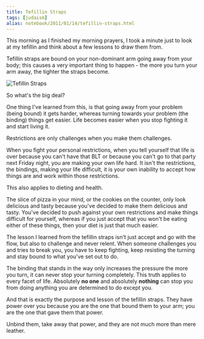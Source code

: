 ```yaml
---
title: Tefillin Straps
tags: [judaism]
alias: notebook/2011/01/14/tefillin-straps.html
---
```


This morning as I finished my morning prayers, I took a minute just to look at my tefillin and think about a few lessons to draw them from.

Tefillin straps are bound on your non-dominant arm going away from your body; this causes a very important thing to happen - the more you turn your arm away, the tighter the straps become.

![Tefillin Straps](http://farm6.staticflickr.com/5206/5349179036_ba01dc79e4_z.jpg)

So what's the big deal?

One thing I've learned from this, is that going away from your problem (being bound) it gets harder, whereas turning towards your problem (the binding) things get easier. Life becomes easier when you stop fighting it and start living it.

Restrictions are only challenges when you make them challenges.

When you fight your personal restrictions, when you tell yourself that life is over because you can't have that BLT or because you can't go to that party next Friday night, you are making your own life hard. It isn't the restrictions, the bindings, making your life difficult, it is your own inability to accept how things are and work within those restrictions.

This also applies to dieting and health.

The slice of pizza in your mind, or the cookies on the counter, only look delicious and tasty because you've decided to make them delicious and tasty. You've decided to push against your own restrictions and make things difficult for yourself, whereas if you just accept that you won't be eating either of these things, then your diet is just that much easier.

The lesson I learned from the tefillin straps isn't just accept and go with the flow, but also to challenge and never relent. When someone challenges you and tries to break you, you have to keep fighting, keep resisting the turning and stay bound to what you've set out to do.

The binding that stands in the way only increases the pressure the more you turn, it can never stop your turning completely. This truth applies to every facet of life. Absolutely **no one** and absolutely **nothing** can stop you from doing anything you are determined to do except you.

And that is exactly the purpose and lesson of the tefillin straps. They have power over you because you are the one that bound them to your arm; you are the one that gave them that power.

Unbind them, take away that power, and they are not much more than mere leather.

